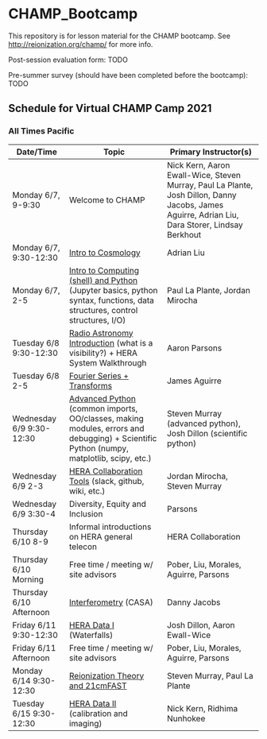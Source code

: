 # CHAMP_Bootcamp

This repository is for lesson material for the CHAMP bootcamp. See http://reionization.org/champ/ for more info.

Post-session evaluation form: TODO

Pre-summer survey (should have been completed before the bootcamp): TODO

## Schedule for Virtual CHAMP Camp 2021

### All Times Pacific

| Date/Time | Topic | Primary Instructor(s) |
| --------- | ----- | --------------------- |
| Monday 6/7, 9-9:30 | Welcome to CHAMP | Nick Kern, Aaron Ewall-Wice, Steven Murray, Paul La Plante, Josh Dillon, Danny Jacobs, James Aguirre, Adrian Liu, Dara Storer, Lindsay Berkhout |
| Monday 6/7, 9:30-12:30 | [Intro to Cosmology](Lesson1_21cmCosmo) | Adrian Liu |
| Monday 6/7, 2-5  | [Intro to Computing (shell) and Python](Lesson2_IntroToComputing) (Jupyter basics, python syntax, functions, data structures, control structures, I/O) | Paul La Plante, Jordan Mirocha |
| Tuesday 6/8 9:30-12:30 | [Radio Astronomy Introduction](Lesson3_RadioAstronomyIntro) (what is a visibility?) + HERA System Walkthrough | Aaron Parsons | 
| Tuesday 6/8 2-5 | [Fourier Series + Transforms](Lesson5_Fourier) | James Aguirre | 
| Wednesday 6/9 9:30-12:30 | [Advanced Python](Lesson4_PythonProgramming) (common imports, OO/classes, making modules, errors and debugging) + Scientific Python (numpy, matplotlib, scipy, etc.) | Steven Murray (advanced python), Josh Dillon (scientific python) | 
| Wednesday 6/9 2-3 | [HERA Collaboration Tools](Lesson6_CollaborationTools) (slack, github, wiki, etc.) |  Jordan Mirocha, Steven Murray | 
| Wednesday 6/9 3:30-4 | Diversity, Equity and Inclusion |  Parsons | 
| Thursday 6/10 8-9 | Informal introductions on HERA general telecon | HERA Collaboration | 
| Thursday 6/10 Morning | Free time / meeting w/ site advisors |  Pober, Liu, Morales, Aguirre, Parsons | 
| Thursday 6/10 Afternoon | [Interferometry](Lesson7_Interferometry) (CASA) | Danny Jacobs | 
| Friday 6/11 9:30-12:30 | [HERA Data I](Lesson8_HERADataPartI) (Waterfalls) | Josh Dillon, Aaron Ewall-Wice | 
| Friday 6/11 Afternoon | Free time / meeting w/ site advisors |  Pober, Liu, Morales, Aguirre, Parsons | 
| Monday 6/14 9:30-12:30 | [Reionization Theory and 21cmFAST](Lesson9_Reionization_and_21cmFAST) | Steven Murray, Paul La Plante | 
| Tuesday 6/15 9:30-12:30  | [HERA Data II](Lesson10_HERADataPartII) (calibration and imaging) | Nick Kern, Ridhima Nunhokee | 
